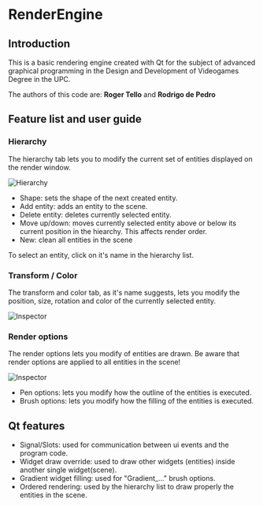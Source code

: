 # RenderEngine

## Introduction

This is a basic rendering engine created with Qt for the subject of advanced graphical programming in the Design and Development of Videogames Degree in the UPC.         

The authors of this code are: **Roger Tello** and **Rodrigo de Pedro**    

## Feature list and user guide    

### Hierarchy     
The hierarchy tab lets you to modify the current set of entities displayed on the render window.

![Hierarchy](https://i.imgur.com/UoiNIDN.png)

 - Shape: sets the shape of the next created entity.
 - Add entity: adds an entity to the scene.
 - Delete entity: deletes currently selected entity.
 - Move up/down: moves currently selected entity above or below its current position in the hiearchy. This affects render order.
 - New: clean all entities in the scene
 
 To select an entity, click on it's name in the hierarchy list.
 
 ### Transform / Color
The transform and color tab, as it's name suggests, lets you modify the position, size, rotation and color of the currently selected entity.

![Inspector](https://i.imgur.com/wAMBhli.png)

### Render options
The render options lets you modify of entities are drawn. Be aware that render options are applied to all entities in the scene!

![Inspector](https://i.imgur.com/PHDqcVB.png)

- Pen options: lets you modify how the outline of the entities is executed.
- Brush options: lets you modify how the filling of the entities is executed.

## Qt features

- Signal/Slots: used for communication between ui events and the program code.
- Widget draw override: used to draw other widgets (entities) inside another single widget(scene).
- Gradient widget filling: used for "Gradient_..." brush options.
- Ordered rendering: used by the hierarchy list to draw properly the entities in the scene.
